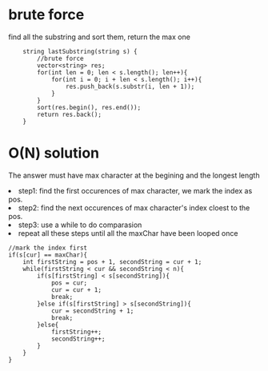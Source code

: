 # brute force

find all the substring and sort them, return the max one

```
    string lastSubstring(string s) {
        //brute force 
        vector<string> res;
        for(int len = 0; len < s.length(); len++){
            for(int i = 0; i + len < s.length(); i++){
                res.push_back(s.substr(i, len + 1));
            }
        }
        sort(res.begin(), res.end());
        return res.back();
    }
```

# O(N) solution

The answer must have max character at the begining and the longest length<br>
<li> step1: find the first occurences of max character, we mark the index as pos.
<li> step2: find the next occurences of max character's index cloest to the pos.
<li> step3: use a while to do comparasion
<li> repeat all these steps until all the maxChar have been looped once

```
//mark the index first
if(s[cur] == maxChar){
    int firstString = pos + 1, secondString = cur + 1;
    while(firstString < cur && secondString < n){
        if(s[firstString] < s[secondString]){
            pos = cur;
            cur = cur + 1;
            break;
        }else if(s[firstString] > s[secondString]){
            cur = secondString + 1;
            break;
        }else{
            firstString++;
            secondString++;
        }
    }
}

```